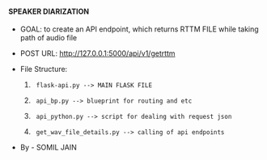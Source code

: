 #### SPEAKER DIARIZATION
- GOAL: to create an API endpoint, which returns RTTM FILE while taking path of audio file 

- 	POST URL:		http://127.0.0.1:5000/api/v1/getrttm

- File Structure:
	1. 		flask-api.py --> MAIN FLASK FILE
	2. 		api_bp.py --> blueprint for routing and etc
	3. 		api_python.py --> script for dealing with request json 
	4.		get_wav_file_details.py --> calling of api endpoints

- By - SOMIL JAIN
